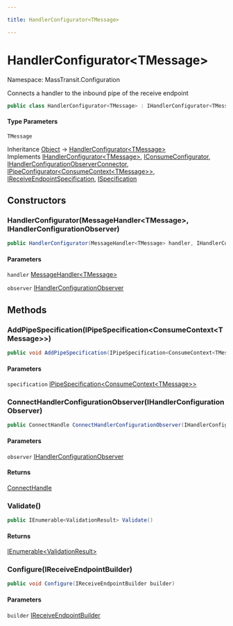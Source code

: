 ```yaml
---

title: HandlerConfigurator<TMessage>

---
```


# HandlerConfigurator\<TMessage\>

Namespace: MassTransit.Configuration

Connects a handler to the inbound pipe of the receive endpoint

```csharp
public class HandlerConfigurator<TMessage> : IHandlerConfigurator<TMessage>, IConsumeConfigurator, IHandlerConfigurationObserverConnector, IPipeConfigurator<ConsumeContext<TMessage>>, IReceiveEndpointSpecification, ISpecification
```

#### Type Parameters

`TMessage`<br/>

Inheritance [Object](https://learn.microsoft.com/en-us/dotnet/api/system.object) → [HandlerConfigurator\<TMessage\>](../masstransit-configuration/handlerconfigurator-1)<br/>
Implements [IHandlerConfigurator\<TMessage\>](../../masstransit-abstractions/masstransit/ihandlerconfigurator-1), [IConsumeConfigurator](../../masstransit-abstractions/masstransit/iconsumeconfigurator), [IHandlerConfigurationObserverConnector](../../masstransit-abstractions/masstransit/ihandlerconfigurationobserverconnector), [IPipeConfigurator\<ConsumeContext\<TMessage\>\>](../../masstransit-abstractions/masstransit/ipipeconfigurator-1), [IReceiveEndpointSpecification](../../masstransit-abstractions/masstransit/ireceiveendpointspecification), [ISpecification](../../masstransit-abstractions/masstransit/ispecification)

## Constructors

### **HandlerConfigurator(MessageHandler\<TMessage\>, IHandlerConfigurationObserver)**

```csharp
public HandlerConfigurator(MessageHandler<TMessage> handler, IHandlerConfigurationObserver observer)
```

#### Parameters

`handler` [MessageHandler\<TMessage\>](../../masstransit-abstractions/masstransit/messagehandler-1)<br/>

`observer` [IHandlerConfigurationObserver](../../masstransit-abstractions/masstransit/ihandlerconfigurationobserver)<br/>

## Methods

### **AddPipeSpecification(IPipeSpecification\<ConsumeContext\<TMessage\>\>)**

```csharp
public void AddPipeSpecification(IPipeSpecification<ConsumeContext<TMessage>> specification)
```

#### Parameters

`specification` [IPipeSpecification\<ConsumeContext\<TMessage\>\>](../../masstransit-abstractions/masstransit-configuration/ipipespecification-1)<br/>

### **ConnectHandlerConfigurationObserver(IHandlerConfigurationObserver)**

```csharp
public ConnectHandle ConnectHandlerConfigurationObserver(IHandlerConfigurationObserver observer)
```

#### Parameters

`observer` [IHandlerConfigurationObserver](../../masstransit-abstractions/masstransit/ihandlerconfigurationobserver)<br/>

#### Returns

[ConnectHandle](../../masstransit-abstractions/masstransit/connecthandle)<br/>

### **Validate()**

```csharp
public IEnumerable<ValidationResult> Validate()
```

#### Returns

[IEnumerable\<ValidationResult\>](https://learn.microsoft.com/en-us/dotnet/api/system.collections.generic.ienumerable-1)<br/>

### **Configure(IReceiveEndpointBuilder)**

```csharp
public void Configure(IReceiveEndpointBuilder builder)
```

#### Parameters

`builder` [IReceiveEndpointBuilder](../../masstransit-abstractions/masstransit-configuration/ireceiveendpointbuilder)<br/>
